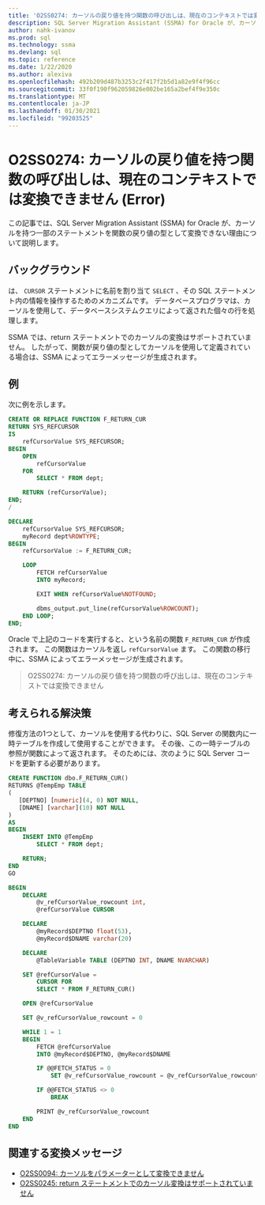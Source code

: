 ```yaml
---
title: 'O2SS0274: カーソルの戻り値を持つ関数の呼び出しは、現在のコンテキストでは変換できません (Error)'
description: SQL Server Migration Assistant (SSMA) for Oracle が、カーソルを持つ一部のステートメントを戻り値の型として関数エラーメッセージ O2SS0274 に変換できない理由について説明します。
author: nahk-ivanov
ms.prod: sql
ms.technology: ssma
ms.devlang: sql
ms.topic: reference
ms.date: 1/22/2020
ms.author: alexiva
ms.openlocfilehash: 492b209d487b3253c2f417f2b5d1a82e9f4f96cc
ms.sourcegitcommit: 33f0f190f962059826e002be165a2bef4f9e350c
ms.translationtype: MT
ms.contentlocale: ja-JP
ms.lasthandoff: 01/30/2021
ms.locfileid: "99203525"
---
```

# <a name="o2ss0274-call-to-function-with-cursor-return-value-cannot-be-converted-in-current-context-error"></a>O2SS0274: カーソルの戻り値を持つ関数の呼び出しは、現在のコンテキストでは変換できません (Error)

この記事では、SQL Server Migration Assistant (SSMA) for Oracle が、カーソルを持つ一部のステートメントを関数の戻り値の型として変換できない理由について説明します。

## <a name="background"></a>バックグラウンド

は、 `CURSOR` ステートメントに名前を割り当て `SELECT` 、その SQL ステートメント内の情報を操作するためのメカニズムです。 データベースプログラマは、カーソルを使用して、データベースシステムクエリによって返された個々の行を処理します。

SSMA では、return ステートメントでのカーソルの変換はサポートされていません。 したがって、関数が戻り値の型としてカーソルを使用して定義されている場合は、SSMA によってエラーメッセージが生成されます。

## <a name="example"></a>例

次に例を示します。

```sql
CREATE OR REPLACE FUNCTION F_RETURN_CUR
RETURN SYS_REFCURSOR
IS
    refCursorValue SYS_REFCURSOR;
BEGIN
    OPEN
        refCursorValue
    FOR
        SELECT * FROM dept;

    RETURN (refCursorValue);
END;
/

DECLARE
    refCursorValue SYS_REFCURSOR;
    myRecord dept%ROWTYPE;
BEGIN
    refCursorValue := F_RETURN_CUR;

    LOOP
        FETCH refCursorValue
        INTO myRecord;

        EXIT WHEN refCursorValue%NOTFOUND;

        dbms_output.put_line(refCursorValue%ROWCOUNT);
    END LOOP;
END;
```

Oracle で上記のコードを実行すると、という名前の関数 `F_RETURN_CUR` が作成されます。 この関数はカーソルを返し `refCursorValue` ます。 この関数の移行中に、SSMA によってエラーメッセージが生成されます。

> O2SS0274: カーソルの戻り値を持つ関数の呼び出しは、現在のコンテキストでは変換できません

## <a name="possible-remedies"></a>考えられる解決策

修復方法の1つとして、カーソルを使用する代わりに、SQL Server の関数内に一時テーブルを作成して使用することができます。 その後、この一時テーブルの参照が関数によって返されます。 そのためには、次のように SQL Server コードを更新する必要があります。

```sql
CREATE FUNCTION dbo.F_RETURN_CUR()
RETURNS @TempEmp TABLE
(
   [DEPTNO] [numeric](4, 0) NOT NULL,
   [DNAME] [varchar](10) NOT NULL
)
AS
BEGIN
    INSERT INTO @TempEmp
        SELECT * FROM dept;

    RETURN;
END
GO

BEGIN
    DECLARE
        @v_refCursorValue_rowcount int,
        @refCursorValue CURSOR

    DECLARE
        @myRecord$DEPTNO float(53),
        @myRecord$DNAME varchar(20)

    DECLARE
        @TableVariable TABLE (DEPTNO INT, DNAME NVARCHAR)

    SET @refCursorValue =
        CURSOR FOR
        SELECT * FROM F_RETURN_CUR()

    OPEN @refCursorValue

    SET @v_refCursorValue_rowcount = 0

    WHILE 1 = 1
    BEGIN
        FETCH @refCursorValue
        INTO @myRecord$DEPTNO, @myRecord$DNAME

        IF @@FETCH_STATUS = 0
            SET @v_refCursorValue_rowcount = @v_refCursorValue_rowcount + 1

        IF @@FETCH_STATUS <> 0
            BREAK

        PRINT @v_refCursorValue_rowcount
    END
END
```

## <a name="related-conversion-messages"></a>関連する変換メッセージ

* [O2SS0094: カーソルをパラメーターとして変換できません](o2ss0094.md)
* [O2SS0245: return ステートメントでのカーソル変換はサポートされていません](o2ss0245.md)
